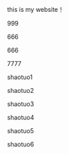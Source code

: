 this is my website！

999

666

666


7777


shaotuo1

shaotuo2

shaotuo3

shaotuo4

shaotuo5

shaotuo6